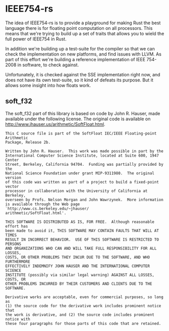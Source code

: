 # IEEE754-rs #

The idea of IEEE754-rs is to provide a playground for making Rust the best
language there is for floating point computation on all processors. This means
that we're trying to build up a set of traits that allows you to wield the full
power of IEEE754 in Rust.

In addition we're building up a test-suite for the compiler so that we can check
the implementation on new platforms, and find issues with LLVM. As part of this
effort we're building a reference implementation of IEEE 754-2008 in software,
to check against.

Unfortunately, it is checked against the SSE implementation right now, and does
not have its own test-suite, so it kind of defeats its purpose. But it allows
some insight into how floats work.


## soft_f32 ##

The soft_f32 part of this library is based on code by John R. Hauser, made
available under the following license. The original code is available on
http://www.jhauser.us/arithmetic/SoftFloat.html.

```
This C source file is part of the SoftFloat IEC/IEEE Floating-point Arithmetic
Package, Release 2b.

Written by John R. Hauser.  This work was made possible in part by the
International Computer Science Institute, located at Suite 600, 1947 Center
Street, Berkeley, California 94704.  Funding was partially provided by the
National Science Foundation under grant MIP-9311980.  The original version
of this code was written as part of a project to build a fixed-point vector
processor in collaboration with the University of California at Berkeley,
overseen by Profs. Nelson Morgan and John Wawrzynek.  More information
is available through the Web page `http://www.cs.berkeley.edu/~jhauser/
arithmetic/SoftFloat.html'.

THIS SOFTWARE IS DISTRIBUTED AS IS, FOR FREE.  Although reasonable effort has
been made to avoid it, THIS SOFTWARE MAY CONTAIN FAULTS THAT WILL AT TIMES
RESULT IN INCORRECT BEHAVIOR.  USE OF THIS SOFTWARE IS RESTRICTED TO PERSONS
AND ORGANIZATIONS WHO CAN AND WILL TAKE FULL RESPONSIBILITY FOR ALL LOSSES,
COSTS, OR OTHER PROBLEMS THEY INCUR DUE TO THE SOFTWARE, AND WHO FURTHERMORE
EFFECTIVELY INDEMNIFY JOHN HAUSER AND THE INTERNATIONAL COMPUTER SCIENCE
INSTITUTE (possibly via similar legal warning) AGAINST ALL LOSSES, COSTS, OR
OTHER PROBLEMS INCURRED BY THEIR CUSTOMERS AND CLIENTS DUE TO THE SOFTWARE.

Derivative works are acceptable, even for commercial purposes, so long as
(1) the source code for the derivative work includes prominent notice that
the work is derivative, and (2) the source code includes prominent notice with
these four paragraphs for those parts of this code that are retained.
```
